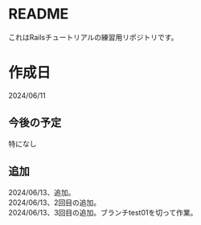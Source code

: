 # README

これはRailsチュートリアルの練習用リポジトリです。

# 作成日

2024/06/11

## 今後の予定

特になし

## 追加

2024/06/13、追加。<br>
2024/06/13、2回目の追加。<br>
2024/06/13、3回目の追加。ブランチtest01を切って作業。<br>
